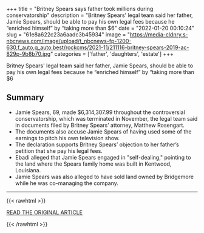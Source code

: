 +++
title = "Britney Spears says father took millions during conservatorship"
description = "Britney Spears' legal team said her father, Jamie Spears, should be able to pay his own legal fees because he “enriched himself” by “taking more than $6"
date = "2022-01-20 00:10:24"
slug = "61e8a622c23a6aadc3b45934"
image = "https://media-cldnry.s-nbcnews.com/image/upload/t_nbcnews-fp-1200-630,f_auto,q_auto:best/rockcms/2021-11/211116-britney-spears-2019-ac-829p-9b8b70.jpg"
categories = ['father', 'daughters', 'estate']
+++

Britney Spears' legal team said her father, Jamie Spears, should be able to pay his own legal fees because he “enriched himself” by “taking more than $6

## Summary

- Jamie Spears, 69, made $6,314,307.99 throughout the controversial conservatorship, which was terminated in November, the legal team said in documents filed by Britney Spears’ attorney, Matthew Rosengart.
- The documents also accuse Jamie Spears of having used some of the earnings to pitch his own television show.
- The declaration supports Britney Spears’ objection to her father’s petition that she pay his legal fees.
- Ebadi alleged that Jamie Spears engaged in "self-dealing," pointing to the land where the Spears family home was built in Kentwood, Louisiana.
- Jamie Spears was also alleged to have sold land owned by Bridgemore while he was co-managing the company.

---

{{< rawhtml >}}
  <p class="article-category">
    <a target="_blank" href="https://www.nbcnews.com/news/britney-spears-says-father-took-millions-conservatorship-rcna12694">READ THE ORIGINAL ARTICLE</a>
  </p>
{{< /rawhtml >}}
